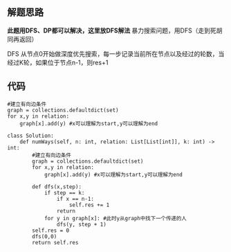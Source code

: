 ## 解题思路

**此题用DFS、DP都可以解决，这里放DFS解法**
暴力搜索问题，用DFS（走到死胡同再返回）

DFS 从节点0开始做深度优先搜索，每一步记录当前所在节点以及经过的轮数，当经过K轮，如果位于节点n-1，则res+1


## 代码

```
#建立有向边条件
graph = collections.defaultdict(set)
for x,y in relation:
    graph[x].add(y) #x可以理解为start,y可以理解为end
```
```
class Solution:
    def numWays(self, n: int, relation: List[List[int]], k: int) -> int:
        #建立有向边条件
        graph = collections.defaultdict(set)
        for x,y in relation:
            graph[x].add(y) #x可以理解为start,y可以理解为end

        def dfs(x,step):
            if step == k:
                if x == n-1:
                    self.res += 1
                return 
            for y in graph[x]: #此时y从graph中找下一个传递的人
                dfs(y, step + 1)
        self.res = 0
        dfs(0,0)
        return self.res
```




